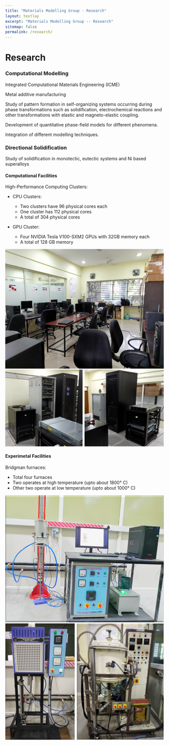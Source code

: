 ```yaml
---
title: "Materials Modelling Group - Research"
layout: textlay
excerpt: "Materials Modelling Group -- Research"
sitemap: false
permalink: /research/
---
```


# Research

### Computational Modelling

Integrated Computational Materials Engineering (ICME)

Metal additive manufacturing

Study of pattern formation in self-organizing systems occurring during phase transformations such as solidification, electrochemical reactions and other transformations with elastic and magneto-elastic coupling.

Development of quantitative phase-field models for different phenomena.

Integration of different modelling techniques.


### Directional Solidification

Study of solidification in monotectic, eutectic systems and Ni based superalloys

#### Computational Facilities

High-Performance Computing Clusters: 

- CPU Clusters:
  - Two clusters have 96 physical cores each
  - One cluster has 112 physical cores 
  - A total of 304 physical cores

- GPU Cluster:
  - Four NVIDIA Tesla V100-SXM2 GPUs with 32GB memory each
  - A total of 128 GB memory

<div class="container">
  <div class="row">
    <div class="col-md-4"> 
        <img src="/images/research/comp_lab.jpg" alt="Computational Lab">
    </div>
    <div class="col-md-8"> 
         <img src="/images/research/cluster_room.png" alt="Cluster Room">
    </div>
  </div>
</div>

#### Experimetal Facilities

Bridgman furnaces: 
- Total four furnaces 
- Two operates at high temperature (upto about 1800&deg; C)
- Other two operate at low temperature (upto about 1000&deg; C)

<div class="container">
  <div class="row">
    <div class="col-md-4">
        <img src="/images/research/low_temp_furnace.png" alt="Low Temperature Furnace">
    </div>
    <div class="col-md-8">  
        <img src="/images/research/high_temp_furnace.png" alt="High Temperature Furnace">
    </div>
  </div>
</div>

